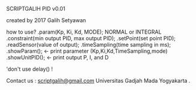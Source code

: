 SCRIPTGALIH PID v0.01

created by
2017 Galih Setyawan

how to use?
.param(Kp, Ki, Kd, MODE); NORMAL or INTEGRAL
.constraint(min output PID, max output PID);
.setPoint(set point PID);
.readSensor(value of output);
.timeSampling(time sampling in ms);
.showParam(); <- print parameter (Kp,Ki,Kd,TimeSampling,mode)
.showUnitPID(); <- print output P, I, and D

'don't use delay() ! 

Contact us : scriptgalih@gmail.com
Universitas Gadjah Mada
Yogyakarta
.